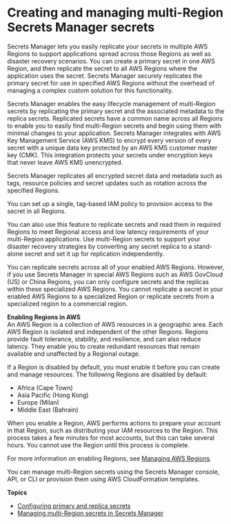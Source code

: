 # Creating and managing multi\-Region Secrets Manager secrets<a name="create-manage-multi-region-secrets"></a>

Secrets Manager lets you easily replicate your secrets in multiple AWS Regions to support applications spread across those Regions as well as disaster recovery scenarios\. You can create a primary secret in one AWS Region, and then replicate the secret to all AWS Regions where the application uses the secret\. Secrets Manager securely replicates the primary secret for use in specified AWS Regions without the overhead of managing a complex custom solution for this functionality\.

 Secrets Manager enables the easy lifecycle management of multi\-Region secrets by replicating the primary secret and the associated metadata to the replica secrets\. Replicated secrets have a common name across all Regions to enable you to easily find multi\-Region secrets and begin using them with minimal changes to your application\. Secrets Manager integrates with AWS Key Management Service \(AWS KMS\) to encrypt every version of every secret with a unique data key protected by an AWS KMS customer master key \(CMK\)\. This integration protects your secrets under encryption keys that never leave AWS KMS unencrypted\. 

Secrets Manager replicates all encrypted secret data and metadata such as tags, resource policies and secret updates such as rotation across the specified Regions\. 

You can set up a single, tag\-based IAM policy to provision access to the secret in all Regions\. 

You can also use this feature to replicate secrets and read them in required Regions to meet Regional access and low latency requirements of your multi\-Region applications\. Use multi\-Region secrets to support your disaster recovery strategies by converting any secret replica to a stand\-alone secret and set it up for replication independently\.

You can replicate secrets across all of your enabled AWS Regions\. However, if you use Secrets Manager in special AWS Regions such as AWS GovCloud \(US\) or China Regions, you can only configure secrets and the replicas within these specialized AWS Regions\. You cannot replicate a secret in your enabled AWS Regions to a specialized Region or replicate secrets from a specialized region to a commercial region\. 

**Enabling Regions in AWS**  
An AWS Region is a collection of AWS resources in a geographic area\. Each AWS Region is isolated and independent of the other Regions\. Regions provide fault tolerance, stability, and resilience, and can also reduce latency\. They enable you to create redundant resources that remain available and unaffected by a Regional outage\.

If a Region is disabled by default, you must enable it before you can create and manage resources\. The following Regions are disabled by default:
+ Africa \(Cape Town\)
+ Asia Pacific \(Hong Kong\)
+ Europe \(Milan\)
+ Middle East \(Bahrain\)

When you enable a Region, AWS performs actions to prepare your account in that Region, such as distributing your IAM resources to the Region\. This process takes a few minutes for most accounts, but this can take several hours\. You cannot use the Region until this process is complete\.

For more information on enabling Regions, see [Managing AWS Regions](https://docs.aws.amazon.com/general/latest/gr/rande-manage.html)\.

You can manage multi\-Region secrets using the Secrets Manager console, API, or CLI or provision them using AWS CloudFormation templates\.

**Topics**
+ [Configuring primary and replica secrets](multi-region-config.md)
+ [Managing multi\-Region secrets in Secrets Manager](manage-multiregion-secret.md)